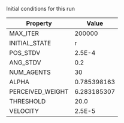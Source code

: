Initial conditions for this run

| Property     | Value     |
|--------------|-----------|
|MAX_ITER|200000|
|INITIAL_STATE|r|
|POS_STDV|2.5E-4|
|ANG_STDV|0.2|
|NUM_AGENTS|30|
|ALPHA| 0.785398163|
|PERCEIVED_WEIGHT|6.283185307|
|THRESHOLD|20.0|
|VELOCITY|2.5E-5|
